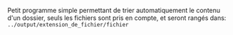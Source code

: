 Petit programme simple permettant de trier automatiquement le contenu d'un dossier, seuls les fichiers sont pris en compte, et seront rangés dans:
```../output/extension_de_fichier/fichier```